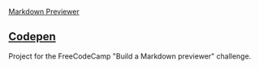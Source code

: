 [Markdown Previewer](https://learn.freecodecamp.org/front-end-libraries/front-end-libraries-projects/build-a-markdown-previewer)

## [Codepen](https://codepen.io/lezojeda/pen/WVrWPq)

Project for the FreeCodeCamp "Build a Markdown previewer" challenge. 
